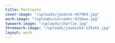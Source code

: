 ```yaml
---
title: Portraits
cover-image: "/uploads/jasmine-4479b9.jpg"
work-image: "/uploads/salvador-d158aa.jpg"
twowork-image: "/uploads/charlie.jpg"
threework-image: "/uploads/jasmine4-135eb2.jpg"
layout: work
---
```


